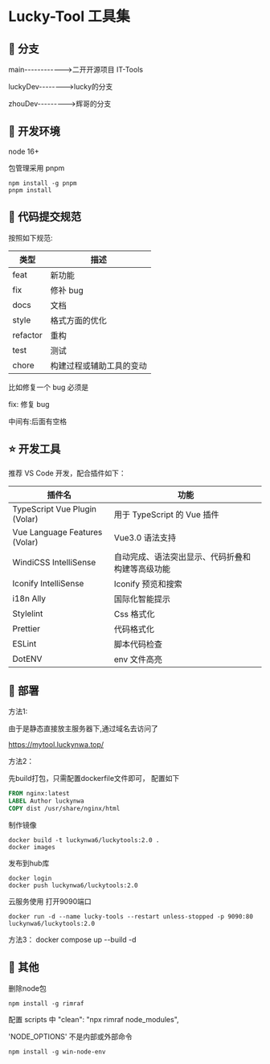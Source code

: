# Lucky-Tool 工具集

## 🐑 分支

main------------>二开开源项目 IT-Tools

luckyDev-------->lucky的分支

zhouDev--------->辉哥的分支

## 🐶 开发环境

node 16+

包管理采用 pnpm

```shell
npm install -g pnpm
pnpm install
```

## 🐯 代码提交规范

按照如下规范:

| 类型     | 描述                     |
| -------- | ------------------------ |
| feat     | 新功能                   |
| fix      | 修补 bug                 |
| docs     | 文档                     |
| style    | 格式方面的优化           |
| refactor | 重构                     |
| test     | 测试                     |
| chore    | 构建过程或辅助工具的变动 |

比如修复一个 bug 必须是

fix: 修复 bug

中间有:后面有空格

## ⭐️ 开发工具

推荐 VS Code 开发，配合插件如下：

| 插件名                        | 功能                                             |
| ----------------------------- | ------------------------------------------------ |
| TypeScript Vue Plugin (Volar) | 用于 TypeScript 的 Vue 插件                      |
| Vue Language Features (Volar) | Vue3.0 语法支持                                  |
| WindiCSS IntelliSense         | 自动完成、语法突出显示、代码折叠和构建等高级功能 |
| Iconify IntelliSense          | Iconify 预览和搜索                               |
| i18n Ally                     | 国际化智能提示                                   |
| Stylelint                     | Css 格式化                                       |
| Prettier                      | 代码格式化                                       |
| ESLint                        | 脚本代码检查                                     |
| DotENV                        | env 文件高亮                                     |

## 🚀 部署

方法1:

由于是静态直接放主服务器下,通过域名去访问了

https://mytool.luckynwa.top/

方法2：

先build打包，只需配置dockerfile文件即可，
配置如下

```dockerfile
FROM nginx:latest
LABEL Author luckynwa
COPY dist /usr/share/nginx/html

```

制作镜像

```shell
docker build -t luckynwa6/luckytools:2.0 .
docker images
```

发布到hub库

```shell
docker login
docker push luckynwa6/luckytools:2.0
```

云服务使用 打开9090端口

```shell
docker run -d --name lucky-tools --restart unless-stopped -p 9090:80 luckynwa6/luckytools:2.0
```

方法3：
docker compose up --build -d

## 🐷 其他

删除node包

```shell
npm install -g rimraf
```

配置 scripts 中 "clean": "npx rimraf node_modules",

'NODE_OPTIONS' 不是内部或外部命令

```shell
npm install -g win-node-env
```
